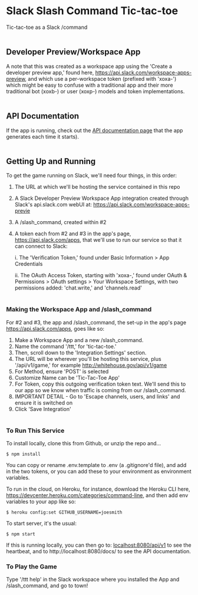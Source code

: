 # Slack Slash Command Tic-tac-toe
Tic-tac-toe as a Slack /command
<br /><br />

## Developer Preview/Workspace App
A note that this was created as a workspace app using the 'Create a developer preview app,' found here, https://api.slack.com/workspace-apps-preview, and which use a per-workspace token (prefixed with 'xoxa-') which might be easy to confuse with a traditional app and their more traditional bot (xoxb-) or user (xoxp-) models and token implementations. 
<br /><br />

## API Documentation
If the app is running, check out the [API documentation page](localhost:8080/docs "API Documentation") that the app generates each time it starts).
<br /><br />


## Getting Up and Running

To get the game running on Slack, we'll need four things, in this order:

1. The URL at which we'll be hosting the service contained in this repo
2. A Slack Developer Preview Workspace App integration created through Slack's api.slack.com webUI at: https://api.slack.com/workspace-apps-previe
3. A /slash_command, created within #2
4. A token each from #2 and #3 in the app's page, https://api.slack.com/apps, that we'll use to run our service so that it can connect to Slack:
    
    i. The 'Verification Token,' found under Basic Information > App Credentials

    ii. The OAuth Access Token, starting with 'xoxa-,' found under OAuth & Permissions > OAuth settings > Your Workspace Settings, with two permissions added:  'chat.write,' and 'channels.read'
<br /><br />

### Making the Workspace App and /slash_command
For #2 and #3, the app and /slash_command, the set-up in the app's page https://api.slack.com/apps, goes like so:

1. Make a Workspace App and a new /slash_command.
2. Name the command '/ttt,' for 'tic-tac-toe.'
3. Then, scroll down to the 'Integration Settings' section.
4. The URL will be wherever you'll be hosting this service, plus '/api/v1/game,' for example http://whitehouse.gov/api/v1/game
5. For Method, ensure 'POST' is selected
6. Customize Name can be 'Tic-Tac-Toe App'
7. For Token, copy this outgoing verification token text. We'll send this to our app so we know when traffic is coming from our /slash_command.
8. IMPORTANT DETAIL - Go to 'Escape channels, users, and links' and ensure it is switched on
9. Click 'Save Integration'
<br /><br />

### To Run This Service
To install locally, clone this from Github, or unzip the repo and...
```shell
$ npm install
```
You can copy or rename .env.template to .env (a .gitignore'd file), and add in the two tokens, or you can add these to your environment as environment variables.


To run in the cloud, on Heroku, for instance, download the Heroku CLI here, https://devcenter.heroku.com/categories/command-line, and then add env variables to your app like so: 
```shell
$ heroku config:set GITHUB_USERNAME=joesmith
```

To start server, it's the usual:
```shell
$ npm start
```
If this is running locally, you can then go to: [localhost:8080/api/v1](http://localhost:8080/api/v1 "localhost") to see the heartbeat, and to http://localhost:8080/docs/ to see the API documentation.

### To Play the Game
Type '/ttt help' in the Slack workspace where you installed the App and /slash_command, and go to town!

